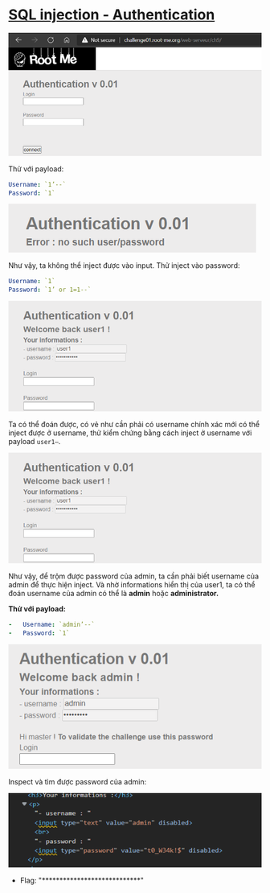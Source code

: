 # [SQL injection - Authentication](https://www.root-me.org/en/Challenges/Web-Server/SQL-injection-authentication)

![](./media/image1.png)

Thử với payload:
```yaml
Username: `1’--`
Password: `1`
```

![](./media/image2.png)

Như vậy, ta không thể inject được vào input. Thử inject vào password:
```yaml
Username: `1`
Password: `1’ or 1=1--`
```

![](./media/image3.png)

Ta có thể đoán được, có vẻ như cần phải có username chính xác mới có thể inject được ở username, thử kiểm chứng bằng cách inject ở username với payload `user1—`.

![](./media/image3.png)

Như vậy, để trộm được password của admin, ta cần phải biết username của admin để thực hiện inject. Và nhờ informations hiển thị của user1, ta có thể đoán username của admin có thể là **admin** hoặc **administrator.**

**Thử với payload:**
```yaml
-   Username: `admin’--`
-   Password: `1`
```

![](./media/image4.png)

Inspect và tìm được password của admin:

![](./media/image5.png)

- Flag: "****************************"

